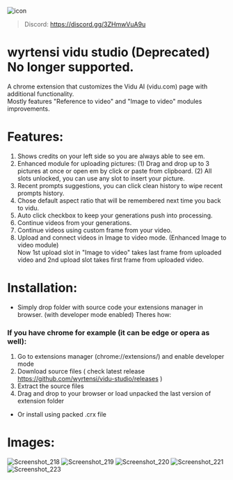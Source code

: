 ![icon](https://github.com/user-attachments/assets/7d443a45-c11a-493c-b1c8-b8480c67124f)
>Discord: https://discord.gg/3ZHmwVuA9u
>
# wyrtensi vidu studio (Deprecated) No longer supported.
A chrome extension that customizes the Vidu AI (vidu.com) page with additional functionality.<br> Mostly features "Reference to video" and "Image to video" modules improvements.

# Features:
1. Shows credits on your left side so you are always able to see em.
2. Enhanced module for uploading pictures: (1) Drag and drop up to 3 pictures at once or open em by click or paste from clipboard. (2) All slots unlocked, you can use any slot to insert your picture.
3. Recent prompts suggestions, you can click clean history to wipe recent prompts history.
4. Chose default aspect ratio that will be remembered next time you back to vidu.
5. Auto click checkbox to keep your generations push into processing.
6. Continue videos from your generations.
7. Continue videos using custom frame from your video.
8. Upload and connect videos in Image to video mode. (Enhanced Image to video module) <br>
Now 1st upload slot in "Image to video" takes last frame from uploaded video and 2nd upload slot takes first frame from uploaded video.


# Installation:
- Simply drop folder with source code your extensions manager in browser. (with developer mode enabled)
Theres how:
### If you have chrome for example (it can be edge or opera as well):
1. Go to extensions manager (chrome://extensions/) and enable developer mode 
2. Download source files ( check latest release https://github.com/wyrtensi/vidu-studio/releases )
3. Extract the source files
4. Drag and drop to your browser or load unpacked the last version of extension folder
- Or install using packed .crx file

# Images:
![Screenshot_218](https://github.com/user-attachments/assets/5830704e-f62c-4577-9d64-1db95c019b78)
![Screenshot_219](https://github.com/user-attachments/assets/b021e629-0d6b-459b-8c67-f376bed3853d)
![Screenshot_220](https://github.com/user-attachments/assets/b558a9a5-02e3-440c-8675-aceb4fa18387)
![Screenshot_221](https://github.com/user-attachments/assets/b7a50249-09ac-4eef-93d0-f733cbdf8141)
![Screenshot_223](https://github.com/user-attachments/assets/8c7f7b52-b8ad-4410-b78f-361e5d1e4216)

